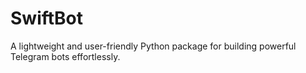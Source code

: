 # SwiftBot
A lightweight and user-friendly Python package for building powerful Telegram bots effortlessly.
